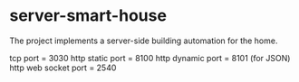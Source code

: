 # server-smart-house
The project implements a server-side building automation for the home.

tcp port = 3030
http static port = 8100
http dynamic port = 8101 (for JSON)
http web socket port = 2540
